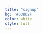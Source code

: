 ```yaml
---
title: "signup"
bg: '#63BD2F'
color: white
style: full
---
```


<div id="tickets">
	<script async src="//widgets.nvite.com/1.3/tickets.js" data-resource="ab56" data-class="tickets"></script>
</div>

<!-- <div class="link">
	<a class="btn" href="https://nvite.com/Partyhorse/ab56">Register</a>
</div> -->
